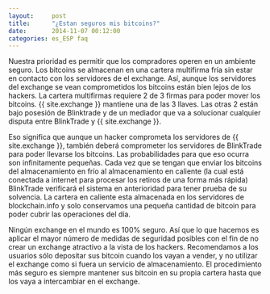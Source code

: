 ```yaml
---
layout:     post
title:      "¿Estan seguros mis bitcoins?"
date:       2014-11-07 00:12:00
categories: es_ESP faq
---
```


Nuestra prioridad es permitir que los compradores operen en un ambiente seguro. Los bitcoins se almacenan en una cartera multifirma fría sin estar en contacto con los servidores de el exchange. Así, aunque los servidores del exchange se vean comprometidos los bitcoins están bien lejos de los hackers. 
La cartera multifirmas requiere 2 de 3 firmas para poder mover los bitcoins. {{ site.exchange }} mantiene una de las 3 llaves. Las otras 2 están bajo posesión de Blinktrade y de un mediador que va a solucionar cualquier disputa entre BlinkTrade y {{ site.exchange }}.

Eso significa que aunque un hacker comprometa los servidores de {{ site.exchange }}, también deberá comprometer los servidores de BlinkTrade para poder llevarse los bitcoins. Las probabilidades para que eso ocurra son infinitamente pequeñas. Cada vez que se tengan que enviar los bitcoins del almacenamiento en frío al almacenamiento en caliente (la cual está conectada a internet para procesar los retiros de una forma más rápida) BlinkTrade verificará el sistema en anterioridad para tener prueba de su solvencia. La cartera en caliente esta almacenada en los servidores de blockchain.info y solo conservamos una pequeña cantidad de bitcoin para poder cubrir las operaciones del día.

Ningún exchange en el mundo es 100% seguro. Así que lo que hacemos es aplicar el mayor número de medidas de seguridad posibles con el fin de no crear un exchange atractivo a la vista de los hackers. Recomendamos a los usuarios sólo depositar sus bitcoin cuando los vayan a vender, y no utilizar el exchange como si fuera un servicio de almacenamiento. El procedimiento más seguro es siempre mantener sus bitcoin en su propia cartera hasta que los vaya a intercambiar en el exchange.
